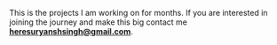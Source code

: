 This is the projects I am working on for months.
If you are interested in joining the journey and make this big contact me **heresuryanshsingh@gmail.com**.
